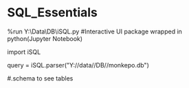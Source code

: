 # SQL_Essentials

%run Y:\Data\DB\iSQL.py          #Interactive UI package wrapped in python(Jupyter Notebook)

import iSQL

query = iSQL.parser("Y://data//DB//monkepo.db")

#.schema to see tables
